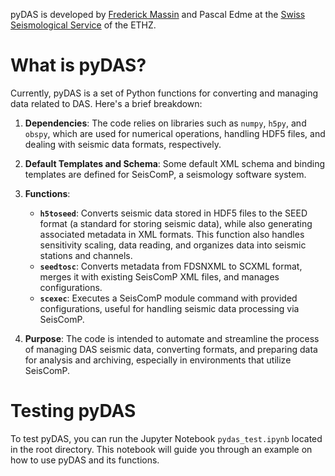 pyDAS is developed by [Frederick Massin](http://github/fmassin) and Pascal Edme at the [Swiss Seismological Service](http//seismo.ethz.ch) of the ETHZ.

# What is pyDAS?
Currently, pyDAS is a set of Python functions for converting and managing data related to DAS. Here's a brief breakdown:

1. **Dependencies**: The code relies on libraries such as `numpy`, `h5py`, and `obspy`, which are used for numerical operations, handling HDF5 files, and dealing with seismic data formats, respectively.

2. **Default Templates and Schema**: Some default XML schema and binding templates are defined for SeisComP, a seismology software system.

3. **Functions**:
   - **`h5toseed`**: Converts seismic data stored in HDF5 files to the SEED format (a standard for storing seismic data), while also generating associated metadata in XML formats. This function also handles sensitivity scaling, data reading, and organizes data into seismic stations and channels.
   - **`seedtosc`**: Converts metadata from FDSNXML to SCXML format, merges it with existing SeisComP XML files, and manages configurations.
   - **`scexec`**: Executes a SeisComP module command with provided configurations, useful for handling seismic data processing via SeisComP.

4. **Purpose**: The code is intended to automate and streamline the process of managing DAS seismic data, converting formats, and preparing data for analysis and archiving, especially in environments that utilize SeisComP.

# Testing pyDAS
To test pyDAS, you can run the Jupyter Notebook `pydas_test.ipynb` located in the root directory. This notebook will guide you through an example on how to use pyDAS and its functions.